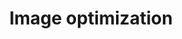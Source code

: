 ---
title: Image optimization
id: image_optimization
classes: vertically_centered
image: palms.jpg
---